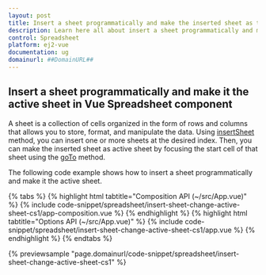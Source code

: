 ```yaml
---
layout: post
title: Insert a sheet programmatically and make the inserted sheet as the active sheet in the Vue Spreadsheet component | Syncfusion
description: Learn here all about insert a sheet programmatically and make the inserted sheet as the active sheet in Syncfusion Vue Spreadsheet component of Syncfusion Essential JS 2 and more.
control: Spreadsheet 
platform: ej2-vue
documentation: ug
domainurl: ##DomainURL##
---
```


## Insert a sheet programmatically and make it the active sheet in Vue Spreadsheet component

A sheet is a collection of cells organized in the form of rows and columns that allows you to store, format, and manipulate the data. Using [insertSheet](https://ej2.syncfusion.com/vue/documentation/api/spreadsheet/#insertsheet) method, you can insert one or more sheets at the desired index. Then, you can make the inserted sheet as active sheet by focusing the start cell of that sheet using the [goTo](https://ej2.syncfusion.com/vue/documentation/api/spreadsheet/#goto) method.

The following code example shows how to insert a sheet programmatically and make it the active sheet.

{% tabs %}
{% highlight html tabtitle="Composition API (~/src/App.vue)" %}
{% include code-snippet/spreadsheet/insert-sheet-change-active-sheet-cs1/app-composition.vue %}
{% endhighlight %}
{% highlight html tabtitle="Options API (~/src/App.vue)" %}
{% include code-snippet/spreadsheet/insert-sheet-change-active-sheet-cs1/app.vue %}
{% endhighlight %}
{% endtabs %}
        
{% previewsample "page.domainurl/code-snippet/spreadsheet/insert-sheet-change-active-sheet-cs1" %}